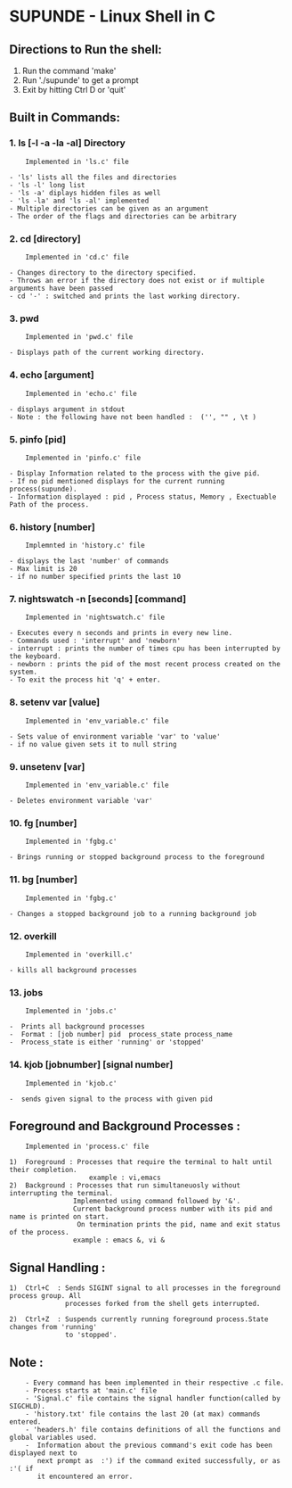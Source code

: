 # SUPUNDE - Linux Shell in C

##  Directions to Run the shell:
1.  Run the command 'make'
2.  Run './supunde' to get a prompt
3.  Exit by hitting Ctrl D or 'quit'

##   Built in Commands:

### 1.   ls [-l -a -la -al] Directory

        Implemented in 'ls.c' file

    - 'ls' lists all the files and directories 
    - 'ls -l' long list
    - 'ls -a' diplays hidden files as well
    - 'ls -la' and 'ls -al' implemented
    - Multiple directories can be given as an argument
    - The order of the flags and directories can be arbitrary

### 2.   cd [directory]
    
        Implemented in 'cd.c' file

    - Changes directory to the directory specified.
    - Throws an error if the directory does not exist or if multiple arguments have been passed
    - cd '-' : switched and prints the last working directory. 

### 3.   pwd
    
        Implemented in 'pwd.c' file

    - Displays path of the current working directory.

### 4.   echo [argument]

        Implemented in 'echo.c' file

    - displays argument in stdout
    - Note : the following have not been handled :  ('', "" , \t )

### 5.   pinfo [pid]

        Implemented in 'pinfo.c' file

    - Display Information related to the process with the give pid.
    - If no pid mentioned displays for the current running process(supunde).
    - Information displayed : pid , Process status, Memory , Exectuable Path of the process.

### 6.   history [number]

        Implemnted in 'history.c' file

    - displays the last 'number' of commands 
    - Max limit is 20
    - if no number specified prints the last 10

### 7.   nightswatch -n [seconds] [command]

        Implemented in 'nightswatch.c' file

    - Executes every n seconds and prints in every new line.
    - Commands used : 'interrupt' and 'newborn'
    - interrupt : prints the number of times cpu has been interrupted by the keyboard.
    - newborn : prints the pid of the most recent process created on the system.
    - To exit the process hit 'q' + enter.

### 8.   setenv var [value]

        Implemented in 'env_variable.c' file

    - Sets value of environment variable 'var' to 'value'
    - if no value given sets it to null string

### 9.   unsetenv [var]

        Implemented in 'env_variable.c' file
    
    - Deletes environment variable 'var' 

### 10.  fg [number]
        
        Implemented in 'fgbg.c'

    - Brings running or stopped background process to the foreground

### 11.  bg [number]

        Implemented in 'fgbg.c'

    - Changes a stopped background job to a running background job

### 12.  overkill

        Implemented in 'overkill.c'
    
    - kills all background processes

### 13. jobs

        Implemented in 'jobs.c'
    
    -  Prints all background processes
    -  Format : [job number] pid  process_state process_name
    -  Process_state is either 'running' or 'stopped'


### 14. kjob [jobnumber] [signal number]

        Implemented in 'kjob.c'

    -  sends given signal to the process with given pid


##  Foreground and Background Processes :

        Implemented in 'process.c' file

    1)  Foreground : Processes that require the terminal to halt until their completion.
                        example : vi,emacs
    2)  Background : Processes that run simultaneuosly without interrupting the terminal.
                    Implemented using command followed by '&'.
                    Current background process number with its pid and name is printed on start.
                     On termination prints the pid, name and exit status of the process.
                    example : emacs &, vi &

## Signal Handling :

    1)  Ctrl+C  : Sends SIGINT signal to all processes in the foreground process group. All
                  processes forked from the shell gets interrupted. 

    2)  Ctrl+Z  : Suspends currently running foreground process.State changes from 'running'
                  to 'stopped'.
                  
## Note :

        - Every command has been implemented in their respective .c file.
        - Process starts at 'main.c' file
        - 'Signal.c' file contains the signal handler function(called by SIGCHLD).
        - 'history.txt' file contains the last 20 (at max) commands entered.
        - 'headers.h' file contains definitions of all the functions and global variables used.
        -  Information about the previous command's exit code has been displayed next to
           next prompt as ​ :')​ if the command exited successfully, or as ​:'(​ if
           it encountered an error.
       
